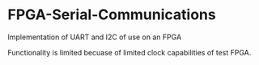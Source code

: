 # FPGA-Serial-Communications
Implementation of UART and I2C of use on an FPGA

Functionality is limited becuase of limited clock capabilities of test FPGA.
